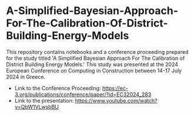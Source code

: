 # A-Simplified-Bayesian-Approach-For-The-Calibration-Of-District-Building-Energy-Models
This repository contains notebooks and a conference proceeding prepared for the study titled 'A Simplified Bayesian Approach For The Calibration of District Building Energy Models.' This study was presented at the 2024 European Conference on Computing in Construction between 14-17 July 2024 in Greece.

- Link to the Conference Proceeding: https://ec-3.org/publications/conference/paper/?id=EC32024_283
- Link  to the presentation: https://www.youtube.com/watch?v=QbW1VLwsbBU
